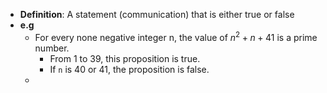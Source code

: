 - **Definition**: A statement (communication) that is either true or false
- **e.g**
	- For every none negative integer n, the value of $n^2+n+41$ is a prime number.
		- From 1 to 39, this proposition is true.
		- If `n` is 40 or 41, the proposition is false.
	-